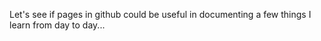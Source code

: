 Let's see if pages in github could be useful in documenting a few things I learn from day to day...
